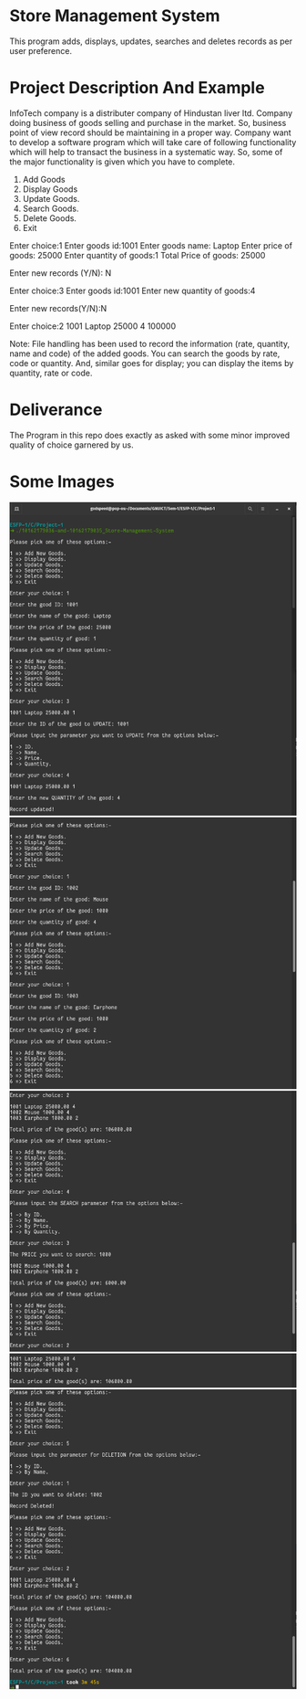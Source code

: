 # Store Management System
This program adds, displays, updates, searches and deletes records as per user preference.

# Project Description And Example

InfoTech company is a distributer company of Hindustan liver ltd. Company doing business of goods selling and purchase in the market. So, business point of view record should be maintaining in a proper way. Company want to develop a software program which will take care of following functionality which will help to transact the business in a systematic way. So, some of the major functionality is given which you have to complete.

1. Add Goods
2. Display Goods
3. Update Goods.
4. Search Goods.
5. Delete Goods.
6. Exit

Enter choice:1
Enter goods id:1001
Enter goods name: Laptop
Enter price of goods: 25000
Enter quantity of goods:1
Total Price of goods: 25000

Enter new records (Y/N): N

Enter choice:3
Enter goods id:1001
Enter new quantity of goods:4

Enter new records(Y/N):N 

Enter choice:2
1001 Laptop 25000 4
100000

Note: File handling has been used to record the information (rate, quantity, name and code) of the added goods. You can search the goods by rate, code or quantity. And, similar goes for display; you can display the items by quantity, rate or code.

# Deliverance
The Program in this repo does exactly as asked with some minor improved quality of choice garnered by us.

# Some Images


![alt text](https://github.com/ganpat-university/Store-Management-System/blob/main/images/1.png?raw=true)
![alt text](https://github.com/ganpat-university/Store-Management-System/blob/main/images/2.png?raw=true)
![alt text](https://github.com/ganpat-university/Store-Management-System/blob/main/images/3.png?raw=true)
![alt text](https://github.com/ganpat-university/Store-Management-System/blob/main/images/4.png?raw=true)
![alt text](https://github.com/ganpat-university/Store-Management-System/blob/main/images/5.png?raw=true)

